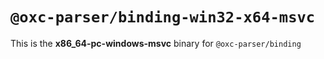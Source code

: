 # `@oxc-parser/binding-win32-x64-msvc`

This is the **x86_64-pc-windows-msvc** binary for `@oxc-parser/binding`
